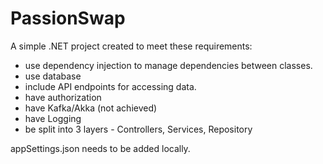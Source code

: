 # PassionSwap

A simple .NET project created to meet these requirements:
-	use dependency injection to manage dependencies between classes.
-	use database
-	include API endpoints for accessing data.
-	have authorization 
-	have Kafka/Akka (not achieved)
-	have Logging
-	be split into 3 layers - Controllers, Services, Repository

appSettings.json needs to be added locally.

